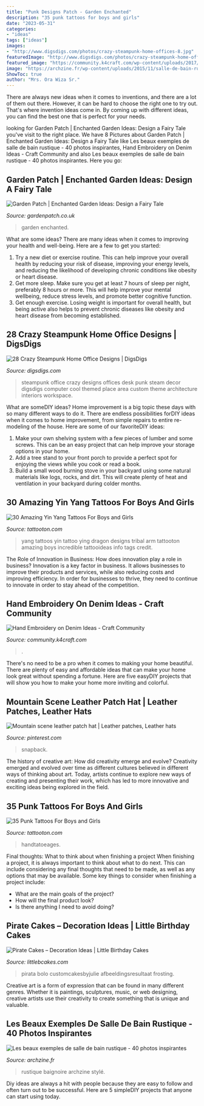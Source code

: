 ```yaml
---
title: "Punk Designs Patch - Garden Enchanted"
description: "35 punk tattoos for boys and girls"
date: "2023-05-31"
categories:
- "ideas"
tags: ["ideas"]
images:
- "http://www.digsdigs.com/photos/crazy-steampunk-home-offices-8.jpg"
featuredImage: "http://www.digsdigs.com/photos/crazy-steampunk-home-offices-8.jpg"
featured_image: "https://community.k4craft.com/wp-content/uploads/2017/07/old-jeans-4.jpg"
image: "https://archzine.fr/wp-content/uploads/2015/11/salle-de-bain-rustique-grand-buffet-noir-avec-vitrine-et-baignoire-sabot-en-fonte.jpg"
ShowToc: true
author: "Mrs. Ora Wiza Sr."
---
```



There are always new ideas when it comes to inventions, and there are a lot of them out there. However, it can be hard to choose the right one to try out. That's where invention ideas come in. By coming up with different ideas, you can find the best one that is perfect for your needs.

	

		
looking for Garden Patch | Enchanted Garden Ideas: Design a Fairy Tale you've visit to the right place. We have 8 Pictures about Garden Patch | Enchanted Garden Ideas: Design a Fairy Tale like Les beaux exemples de salle de bain rustique - 40 photos inspirantes, Hand Embroidery on Denim Ideas - Craft Community and also Les beaux exemples de salle de bain rustique - 40 photos inspirantes. Here you go:
		
    
## Garden Patch | Enchanted Garden Ideas: Design A Fairy Tale

<img loading=lazy src="https://www.gardenpatch.co.uk/wp-content/uploads/2020/07/shutterstock_1162138411-e1600942044668.jpg" onerror="this.onerror=null;this.src='https://tse3.mm.bing.net/th?id=OIP.HKKL2K2HB3iccFSOyhF5LwHaE6&amp;pid=15.1';" alt="Garden Patch | Enchanted Garden Ideas: Design a Fairy Tale">

_Source: gardenpatch.co.uk_

>garden enchanted. 

	

What are some ideas?
There are many ideas when it comes to improving your health and well-being. Here are a few to get you started: 
1. Try a new diet or exercise routine. This can help improve your overall health by reducing your risk of disease, improving your energy levels, and reducing the likelihood of developing chronic conditions like obesity or heart disease. 
2. Get more sleep. Make sure you get at least 7 hours of sleep per night, preferably 8 hours or more. This will help improve your mental wellbeing, reduce stress levels, and promote better cognitive function. 
3. Get enough exercise. Losing weight is important for overall health, but being active also helps to prevent chronic diseases like obesity and heart disease from becoming established.

    
## 28 Crazy Steampunk Home Office Designs | DigsDigs

<img loading=lazy src="http://www.digsdigs.com/photos/crazy-steampunk-home-offices-8.jpg" onerror="this.onerror=null;this.src='https://tse3.mm.bing.net/th?id=OIP.1HDqck3IkkIMIB5fMX6oAwHaFN&amp;pid=15.1';" alt="28 Crazy Steampunk Home Office Designs | DigsDigs">

_Source: digsdigs.com_

>steampunk office crazy designs offices desk punk steam decor digsdigs computer cool themed place area custom theme architecture interiors workspace. 

	

What are someDIY ideas?
Home improvement is a big topic these days with so many different ways to do it. There are endless possibilities forDIY ideas when it comes to home improvement, from simple repairs to entire re-modeling of the house. Here are some of our favoriteDIY ideas:
1. Make your own shelving system with a few pieces of lumber and some screws. This can be an easy project that can help improve your storage options in your home.
2. Add a tree stand to your front porch to provide a perfect spot for enjoying the views while you cook or read a book.
3. Build a small wood burning stove in your backyard using some natural materials like logs, rocks, and dirt. This will create plenty of heat and ventilation in your backyard during colder months. 

    
## 30 Amazing Yin Yang Tattoos For Boys And Girls

<img loading=lazy src="https://tattooton.com/wp-content/uploads/2013/11/ying-yang-tattoos-22.jpg" onerror="this.onerror=null;this.src='https://tse2.mm.bing.net/th?id=OIP.jPmMNYdcatXtPK4kh79-BwHaLH&amp;pid=15.1';" alt="30 Amazing Yin Yang Tattoos For Boys and Girls">

_Source: tattooton.com_

>yang tattoos yin tattoo ying dragon designs tribal arm tattooton amazing boys incredible tattooideas info tags credit. 

	

The Role of Innovation in Business: How does innovation play a role in business?
Innovation is a key factor in business. It allows businesses to improve their products and services, while also reducing costs and improving efficiency. In order for businesses to thrive, they need to continue to innovate in order to stay ahead of the competition.

    
## Hand Embroidery On Denim Ideas - Craft Community

<img loading=lazy src="https://community.k4craft.com/wp-content/uploads/2017/07/old-jeans-4.jpg" onerror="this.onerror=null;this.src='https://tse4.mm.bing.net/th?id=OIP.I2wUd_Qxz04ZfZYqdy-7BQHaJ4&amp;pid=15.1';" alt="Hand Embroidery on Denim Ideas - Craft Community">

_Source: community.k4craft.com_

>. 

	

There's no need to be a pro when it comes to making your home beautiful. There are plenty of easy and affordable ideas that can make your home look great without spending a fortune. Here are five easyDIY projects that will show you how to make your home more inviting and colorful.

    
## Mountain Scene Leather Patch Hat | Leather Patches, Leather Hats

<img loading=lazy src="https://i.pinimg.com/736x/6b/fd/81/6bfd81da2507a7ca4288093cc4569738.jpg" onerror="this.onerror=null;this.src='https://tse4.mm.bing.net/th?id=OIP.1Y7fr2U3Z1vYAQL6kxxESwHaJ3&amp;pid=15.1';" alt="Mountain scene leather patch hat | Leather patches, Leather hats">

_Source: pinterest.com_

>snapback. 

	

The history of creative art: How did creativity emerge and evolve?
Creativity emerged and evolved over time as different cultures believed in different ways of thinking about art. Today, artists continue to explore new ways of creating and presenting their work, which has led to more innovative and exciting ideas being explored in the field.

    
## 35 Punk Tattoos For Boys And Girls

<img loading=lazy src="https://tattooton.com/wp-content/uploads/2013/11/punk-tattoos-21.jpg" onerror="this.onerror=null;this.src='https://tse3.mm.bing.net/th?id=OIP.YPTixb2MlkoXFZ0ouWtNYgHaLH&amp;pid=15.1';" alt="35 Punk Tattoos For Boys and Girls">

_Source: tattooton.com_

>handtatoeages. 

	

Final thoughts: What to think about when finishing a project
When finishing a project, it is always important to think about what to do next. This can include considering any final thoughts that need to be made, as well as any options that may be available. Some key things to consider when finishing a project include:
- What are the main goals of the project?
- How will the final product look?
- Is there anything I need to avoid doing?

    
## Pirate Cakes – Decoration Ideas | Little Birthday Cakes

<img loading=lazy src="https://www.littlebcakes.com/wp-content/uploads/2013/08/Pirate-Cake.jpg" onerror="this.onerror=null;this.src='https://tse3.mm.bing.net/th?id=OIP.R3Y5PYGv4gTqSeNIEjy6xQHaKt&amp;pid=15.1';" alt="Pirate Cakes – Decoration Ideas | Little Birthday Cakes">

_Source: littlebcakes.com_

>pirata bolo customcakesbyjulie afbeeldingsresultaat frosting. 

	

Creative art is a form of expression that can be found in many different genres. Whether it is paintings, sculptures, music, or web designing, creative artists use their creativity to create something that is unique and valuable.

    
## Les Beaux Exemples De Salle De Bain Rustique - 40 Photos Inspirantes

<img loading=lazy src="https://archzine.fr/wp-content/uploads/2015/11/salle-de-bain-rustique-grand-buffet-noir-avec-vitrine-et-baignoire-sabot-en-fonte.jpg" onerror="this.onerror=null;this.src='https://tse4.mm.bing.net/th?id=OIP.iYedpPfSKjfRiTHeDRPdkwHaKK&amp;pid=15.1';" alt="Les beaux exemples de salle de bain rustique - 40 photos inspirantes">

_Source: archzine.fr_

>rustique baignoire archzine stylé. 

	

Diy ideas are always a hit with people because they are easy to follow and often turn out to be successful. Here are 5 simpleDIY projects that anyone can start using today.


